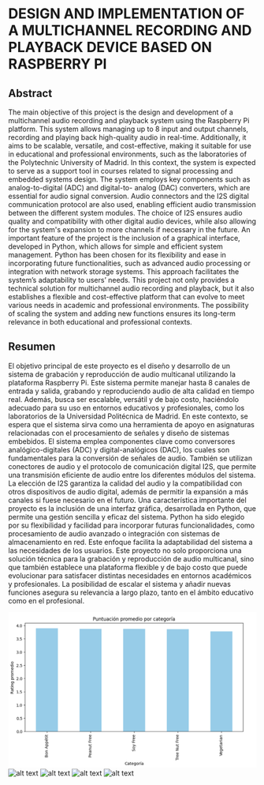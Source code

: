 # DESIGN AND IMPLEMENTATION OF A MULTICHANNEL RECORDING AND PLAYBACK DEVICE BASED ON RASPBERRY PI

## Abstract

The main objective of this project is the design and development of a multichannel audio
recording and playback system using the Raspberry Pi platform. This system allows
managing up to 8 input and output channels, recording and playing back high-quality
audio in real-time. Additionally, it aims to be scalable, versatile, and cost-effective,
making it suitable for use in educational and professional environments, such as the
laboratories of the Polytechnic University of Madrid. In this context, the system is
expected to serve as a support tool in courses related to signal processing and
embedded systems design.
The system employs key components such as analog-to-digital (ADC) and digital-to-
analog (DAC) converters, which are essential for audio signal conversion. Audio
connectors and the I2S digital communication protocol are also used, enabling efficient
audio transmission between the different system modules. The choice of I2S ensures
audio quality and compatibility with other digital audio devices, while also allowing for
the system's expansion to more channels if necessary in the future.
An important feature of the project is the inclusion of a graphical interface, developed
in Python, which allows for simple and efficient system management. Python has been
chosen for its flexibility and ease in incorporating future functionalities, such as
advanced audio processing or integration with network storage systems. This approach
facilitates the system’s adaptability to users’ needs.
This project not only provides a technical solution for multichannel audio recording and
playback, but it also establishes a flexible and cost-effective platform that can evolve to
meet various needs in academic and professional environments. The possibility of
scaling the system and adding new functions ensures its long-term relevance in both
educational and professional contexts.

## Resumen

El objetivo principal de este proyecto es el diseño y desarrollo de un sistema de
grabación y reproducción de audio multicanal utilizando la plataforma Raspberry Pi. Este
sistema permite manejar hasta 8 canales de entrada y salida, grabando y reproduciendo
audio de alta calidad en tiempo real. Además, busca ser escalable, versátil y de bajo
costo, haciéndolo adecuado para su uso en entornos educativos y profesionales, como
los laboratorios de la Universidad Politécnica de Madrid. En este contexto, se espera que
el sistema sirva como una herramienta de apoyo en asignaturas relacionadas con el
procesamiento de señales y diseño de sistemas embebidos.
El sistema emplea componentes clave como conversores analógico-digitales (ADC) y
digital-analógicos (DAC), los cuales son fundamentales para la conversión de señales de
audio. También se utilizan conectores de audio y el protocolo de comunicación digital
I2S, que permite una transmisión eficiente de audio entre los diferentes módulos del
sistema. La elección de I2S garantiza la calidad del audio y la compatibilidad con otros
dispositivos de audio digital, además de permitir la expansión a más canales si fuese
necesario en el futuro.
Una característica importante del proyecto es la inclusión de una interfaz gráfica,
desarrollada en Python, que permite una gestión sencilla y eficaz del sistema. Python ha
sido elegido por su flexibilidad y facilidad para incorporar futuras funcionalidades, como
procesamiento de audio avanzado o integración con sistemas de almacenamiento en
red. Este enfoque facilita la adaptabilidad del sistema a las necesidades de los usuarios.
Este proyecto no solo proporciona una solución técnica para la grabación y reproducción
de audio multicanal, sino que también establece una plataforma flexible y de bajo costo
que puede evolucionar para satisfacer distintas necesidades en entornos académicos y
profesionales. La posibilidad de escalar el sistema y añadir nuevas funciones asegura su
relevancia a largo plazo, tanto en el ámbito educativo como en el profesional.


![alt text](https://github.com/Pablo931597/Master-UC3m/blob/main/Captura%20de%20pantalla%202025-06-18%20a%20las%2012.33.03.png)
![alt text](https://github.com/Pablo931597/Master-UC3m/blob/main/Captura%20de%20pantalla%202025-09-13%20a%20las%2020.15.37.png)
![alt text](https://github.com/Pablo931597/Master-UC3m/blob/main/Captura%20de%20pantalla%202025-09-13%20a%20las%2020.15.52.png)
![alt text](https://github.com/Pablo931597/Master-UC3m/blob/main/Captura%20de%20pantalla%202025-09-13%20a%20las%2020.16.06.png)
![alt text](https://github.com/Pablo931597/Master-UC3m/blob/main/Captura%20de%20pantalla%202025-09-13%20a%20las%2020.16.25.png)
